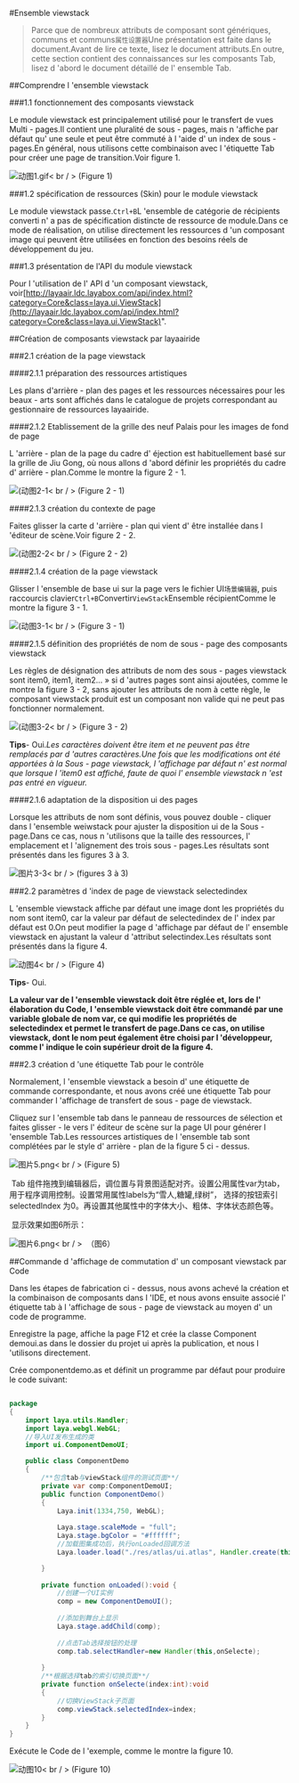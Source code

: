 #Ensemble viewstack

> Parce que de nombreux attributs de composant sont génériques, communs et communs`属性设置器`Une présentation est faite dans le document.Avant de lire ce texte, lisez le document attributs.En outre, cette section contient des connaissances sur les composants Tab, lisez d 'abord le document détaillé de l' ensemble Tab.

##Comprendre l 'ensemble viewstack

###1.1 fonctionnement des composants viewstack

Le module viewstack est principalement utilisé pour le transfert de vues Multi - pages.Il contient une pluralité de sous - pages, mais n 'affiche par défaut qu' une seule et peut être commuté à l 'aide d' un index de sous - pages.En général, nous utilisons cette combinaison avec l 'étiquette Tab pour créer une page de transition.Voir figure 1.

![动图1.gif](img/1.gif)< br / > (Figure 1)

###1.2 spécification de ressources (Skin) pour le module viewstack

Le module viewstack passe.`Ctrl+B`L 'ensemble de catégorie de récipients converti n' a pas de spécification distincte de ressource de module.Dans ce mode de réalisation, on utilise directement les ressources d 'un composant image qui peuvent être utilisées en fonction des besoins réels de développement du jeu.

###1.3 présentation de l'API du module viewstack

Pour l 'utilisation de l' API d 'un composant viewstack, voir[http://layaair.ldc.layabox.com/api/index.html?category=Core&class=laya.ui.ViewStack](http://layaair.ldc.layabox.com/api/index.html?category=Core&class=laya.ui.ViewStack)".



##Création de composants viewstack par layaairide

###2.1 création de la page viewstack

####2.1.1 préparation des ressources artistiques

Les plans d'arrière - plan des pages et les ressources nécessaires pour les beaux - arts sont affichés dans le catalogue de projets correspondant au gestionnaire de ressources layaairide.

####2.1.2 Etablissement de la grille des neuf Palais pour les images de fond de page

L 'arrière - plan de la page du cadre d' éjection est habituellement basé sur la grille de Jiu Gong, où nous allons d 'abord définir les propriétés du cadre d' arrière - plan.Comme le montre la figure 2 - 1.

![(动图2-1](img/2-1.gif)< br / > (Figure 2 - 1)

####2.1.3 création du contexte de page

Faites glisser la carte d 'arrière - plan qui vient d' être installée dans l 'éditeur de scène.Voir figure 2 - 2.

![(动图2-2](img/2-2.gif)< br / > (Figure 2 - 2)

####2.1.4 création de la page viewstack

Glisser l 'ensemble de base ui sur la page vers le fichier UI`场景编辑器`, puis raccourcis clavier`Ctrl+B`Convertir`ViewStack`Ensemble récipientComme le montre la figure 3 - 1.

![(动图3-1](img/3-1.gif)< br / > (Figure 3 - 1)



####2.1.5 définition des propriétés de nom de sous - page des composants viewstack

Les règles de désignation des attributs de nom des sous - pages viewstack sont item0, item1, item2... » si d 'autres pages sont ainsi ajoutées, comme le montre la figure 3 - 2, sans ajouter les attributs de nom à cette règle, le composant viewstack produit est un composant non valide qui ne peut pas fonctionner normalement.

![(动图3-2](img/3-2.gif)< br / > (Figure 3 - 2)

**Tips**- Oui.*Les caractères doivent être item et ne peuvent pas être remplacés par d 'autres caractères.Une fois que les modifications ont été apportées à la Sous - page viewstack, l 'affichage par défaut n' est normal que lorsque l 'item0 est affiché, faute de quoi l' ensemble viewstack n 'est pas entré en vigueur.*



####2.1.6 adaptation de la disposition ui des pages

Lorsque les attributs de nom sont définis, vous pouvez double - cliquer dans l 'ensemble weiwstack pour ajuster la disposition ui de la Sous - page.Dans ce cas, nous n 'utilisons que la taille des ressources, l' emplacement et l 'alignement des trois sous - pages.Les résultats sont présentés dans les figures 3 à 3.

​![图片3-3](img/3-3.png)< br / > (figures 3 à 3)



###2.2 paramètres d 'index de page de viewstack selectedindex

L 'ensemble viewstack affiche par défaut une image dont les propriétés du nom sont item0, car la valeur par défaut de selectedindex de l' index par défaut est 0.On peut modifier la page d 'affichage par défaut de l' ensemble viewstack en ajustant la valeur d 'attribut selectindex.Les résultats sont présentés dans la figure 4.

![动图4](img/4.gif)< br / > (Figure 4)

**Tips**- Oui.

**La valeur var de l 'ensemble viewstack doit être réglée et, lors de l' élaboration du Code, l 'ensemble viewstack doit être commandé par une variable globale de nom var, ce qui modifie les propriétés de selectedindex et permet le transfert de page.Dans ce cas, on utilise viewstack, dont le nom peut également être choisi par l 'développeur, comme l' indique le coin supérieur droit de la figure 4.**



###2.3 création d 'une étiquette Tab pour le contrôle

Normalement, l 'ensemble viewstack a besoin d' une étiquette de commande correspondante, et nous avons créé une étiquette Tab pour commander l 'affichage de transfert de sous - page de viewstack.

Cliquez sur l 'ensemble tab dans le panneau de ressources de sélection et faites glisser - le vers l' éditeur de scène sur la page UI pour générer l 'ensemble Tab.Les ressources artistiques de l 'ensemble tab sont complétées par le style d' arrière - plan de la figure 5 ci - dessus.

​![图片5.png](img/5.png)< br / >
(Figure 5)


​        Tab 组件拖拽到编辑器后，调位置与背景图适配对齐。设置公用属性var为tab，用于程序调用控制。设置常用属性labels为“雪人,糖罐,绿树”， 选择的按钮索引selectedIndex 为0。再设置其他属性中的字体大小、粗体、字体状态颜色等。


​	显示效果如图6所示：

​![图片6.png](img/6.png)< br / >
​    （图6）



##Commande d 'affichage de commutation d' un composant viewstack par Code

Dans les étapes de fabrication ci - dessus, nous avons achevé la création et la combinaison de composants dans l 'IDE, et nous avons ensuite associé l' étiquette tab à l 'affichage de sous - page de viewstack au moyen d' un code de programme.

Enregistre la page, affiche la page F12 et crée la classe Component demoui.as dans le dossier du projet ui après la publication, et nous l 'utilisons directement.



Crée componentdemo.as et définit un programme par défaut pour produire le code suivant:


```java

package
{
	import laya.utils.Handler;
	import laya.webgl.WebGL;	
	//导入UI发布生成的类
	import ui.ComponentDemoUI;

	public class ComponentDemo
	{
		/**包含tab与viewStack组件的测试页面**/
		private var comp:ComponentDemoUI;		
		public function ComponentDemo()
		{
			Laya.init(1334,750, WebGL);
			
			Laya.stage.scaleMode = "full";
			Laya.stage.bgColor = "#ffffff";
			//加载图集成功后，执行onLoaded回调方法
			Laya.loader.load("./res/atlas/ui.atlas", Handler.create(this, onLoaded));

		}
		
		private function onLoaded():void {
			//创建一个UI实例
			comp = new ComponentDemoUI();
						
			//添加到舞台上显示
			Laya.stage.addChild(comp);
			
			//点击Tab选择按钮的处理
			comp.tab.selectHandler=new Handler(this,onSelecte);	
			
		}
		/**根据选择tab的索引切换页面**/
		private function onSelecte(index:int):void
		{
			//切换ViewStack子页面
			comp.viewStack.selectedIndex=index;
		}
	}
}
```


Exécute le Code de l 'exemple, comme le montre la figure 10.

![动图10](img/1.gif)< br / > (Figure 10)